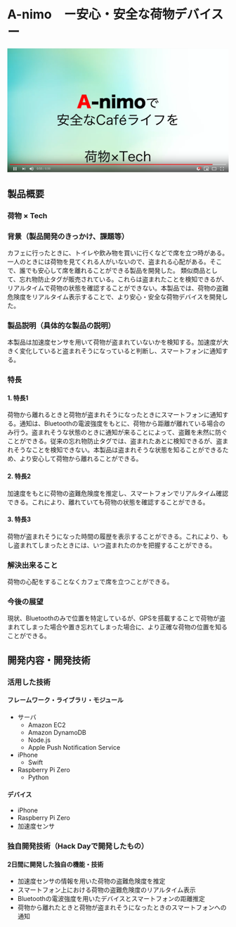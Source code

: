 # A-nimo　ー安心・安全な荷物デバイスー
[![Product Name](image.png)](https://www.youtube.com/watch?v=WaeQqMHJidM)

## 製品概要
### 荷物 × Tech

### 背景（製品開発のきっかけ、課題等）
カフェに行ったときに、トイレや飲み物を買いに行くなどで席を立つ時がある。一人のときには荷物を見てくれる人がいないので、盗まれる心配がある。そこで、誰でも安心して席を離れることができる製品を開発した。
類似商品として、忘れ物防止タグが販売されている。これらは盗まれたことを検知できるが、リアルタイムで荷物の状態を確認することができない。本製品では、荷物の盗難危険度をリアルタイム表示することで、より安心・安全な荷物デバイスを開発した。

### 製品説明（具体的な製品の説明）
本製品は加速度センサを用いて荷物が盗まれていないかを検知する。加速度が大きく変化していると盗まれそうになっていると判断し、スマートフォンに通知する。

### 特長
#### 1. 特長1
荷物から離れるときと荷物が盗まれそうになったときにスマートフォンに通知する。通知は、Bluetoothの電波強度をもとに、荷物から距離が離れている場合のみ行う。盗まれそうな状態のときに通知が来ることによって、盗難を未然に防ぐことができる。従来の忘れ物防止タグでは、盗まれたあとに検知できるが、盗まれそうなことを検知できない。本製品は盗まれそうな状態を知ることができるため、より安心して荷物から離れることができる。

#### 2. 特長2
加速度をもとに荷物の盗難危険度を推定し、スマートフォンでリアルタイム確認できる。これにより、離れていても荷物の状態を確認することができる。

#### 3. 特長3
荷物が盗まれそうになった時間の履歴を表示することができる。これにより、もし盗まれてしまったときには、いつ盗まれたのかを把握することができる。

### 解決出来ること
荷物の心配をすることなくカフェで席を立つことができる。

### 今後の展望
現状、Bluetoothのみで位置を特定しているが、GPSを搭載することで荷物が盗まれてしまった場合や置き忘れてしまった場合に、より正確な荷物の位置を知ることができる。

## 開発内容・開発技術
### 活用した技術
#### フレームワーク・ライブラリ・モジュール
* サーバ
  * Amazon EC2
  * Amazon DynamoDB 
  * Node.js
  * Apple Push Notification Service
* iPhone
  * Swift
* Raspberry Pi Zero
  * Python

#### デバイス
* iPhone
* Raspberry Pi Zero
* 加速度センサ

### 独自開発技術（Hack Dayで開発したもの）
#### 2日間に開発した独自の機能・技術
* 加速度センサの情報を用いた荷物の盗難危険度を推定
* スマートフォン上における荷物の盗難危険度のリアルタイム表示
* Bluetoothの電波強度を用いたデバイスとスマートフォンの距離推定
* 荷物から離れたときと荷物が盗まれそうになったときのスマートフォンへの通知
